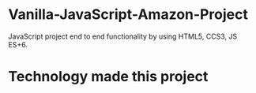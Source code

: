 # Vanilla-JavaScript-Amazon-Project
JavaScript project end to end functionality by using HTML5, CCS3, JS ES+6.

# Technology made this project

